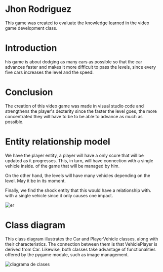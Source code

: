 # Jhon Rodriguez

This game was created to evaluate the knowledge learned in the video game development class. 

# Introduction 

his game is about dodging as many cars as possible so that the car advances faster and makes it more difficult to pass the levels, since every five cars increases the level and the speed.  

# Conclusion

The creation of this video game was made in visual studio code and strengthens the player's dexterity since the faster the level goes, the more concentrated they will have to be to be able to advance as much as possible.

# Entity relationship model

We have the player entity, a player will have a only score that will be updated as it progresses. This, in turn, will have connection with a single vehicle inside. of the game that will be managed by him.

On the other hand, the levels will have many vehicles depending on the level. May it be in its moment.

Finally, we find the shock entity that this would have a relationship with.
with a single vehicle since it only causes one impact.

![er](https://github.com/Jhon12z/Juego/assets/133507283/8157d9dc-dbef-40f2-ac12-d6f9348faa0c)

# Class diagram

This class diagram illustrates the Car and PlayerVehicle classes, along with their characteristics. The connection between them is that VehiclePlayer is derived from Car. Likewise, both classes take advantage of functionalities offered by the pygame module, such as image management.

![diagrama de clases ](https://github.com/Jhon12z/Juego/assets/133507283/df67be78-3b5b-4a0d-b2ca-53f3ad904590)


